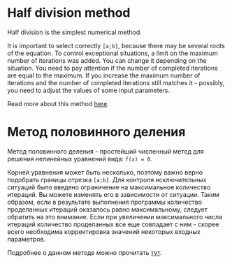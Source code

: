 # Half division method

Half division is the simplest numerical method.

It is important to select correctly `[a;b]`, because there may be several roots of the equation. To control exceptional situations, a limit on the maximum number of iterations was added. You can change it depending on the situation. You need to pay attention if the number of completed iterations are equal to the maximum. If you increase the maximum number of iterations and the number of completed iterations still matches it - possibly, you need to adjust the values of some input parameters.

Read more about this method [here](https://en.wikipedia.org/wiki/Bisection_method "Link to Wikipedia").

# Метод половинного деления

Метод половинного деления - простейший численный метод для решения нелинейных уравнений вида: `f(x) = 0`.

Корней уравнения может быть несколько, поэтому важно верно подобрать границы отрезка `[a;b]`. Для контроля исключительных ситуаций было введено ограничение на максимальное количество итераций. Вы можете изменять его в зависимости от ситуации. Таким образом, если в результате выполнения программы количество проделанных итераций оказалось равно максимальному, следует обратить на это внимание. Если при увеличении максимального числа итераций количество проделанных все еще совпадает с ним - скорее всего необходима корректировка значений некоторых входных параметров.

Подробнее о данном методе можно прочитать [тут](https://ru.wikipedia.org/wiki/%D0%9C%D0%B5%D1%82%D0%BE%D0%B4_%D0%B1%D0%B8%D1%81%D0%B5%D0%BA%D1%86%D0%B8%D0%B8 "Ссылка на Википедию").
